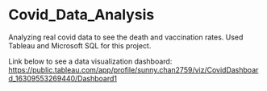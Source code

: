 # Covid_Data_Analysis
Analyzing real covid data to see the death and vaccination rates. Used Tableau and Microsoft SQL for this project.

Link below to see a data visualization dashboard:
https://public.tableau.com/app/profile/sunny.chan2759/viz/CovidDashboard_16309553269440/Dashboard1
